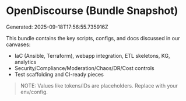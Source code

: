 # OpenDiscourse (Bundle Snapshot)
Generated: 2025-09-18T17:56:55.735916Z

This bundle contains the key scripts, configs, and docs discussed in our canvases:
- IaC (Ansible, Terraform), webapp integration, ETL skeletons, KG, analytics
- Security/Compliance/Moderation/Chaos/DR/Cost controls
- Test scaffolding and CI-ready pieces

> NOTE: Values like tokens/IDs are placeholders. Replace with your env/config.
